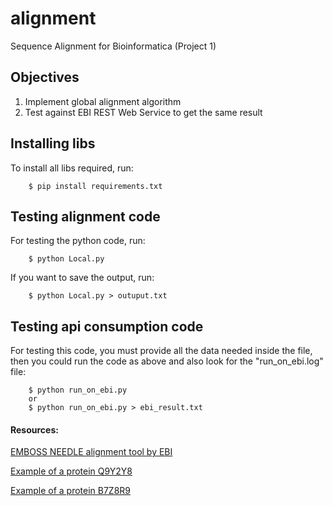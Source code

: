# alignment
Sequence Alignment for Bioinformatica (Project 1)

## Objectives

1.  Implement global alignment algorithm
2.  Test against EBI REST Web Service to get the same result

## Installing libs

To install all libs required, run:

```
    $ pip install requirements.txt
```

## Testing alignment code

For testing the python code, run:

```
    $ python Local.py
```

If you want to save the output, run:

```
    $ python Local.py > outuput.txt
```

## Testing api consumption code

For testing this code, you must provide all the data needed inside the file, 
then you could run the code as above and also look for the "run\_on_ebi.log" file:
```
    $ python run_on_ebi.py
    or
    $ python run_on_ebi.py > ebi_result.txt
```

#### Resources:
[EMBOSS NEEDLE alignment tool by EBI](https://www.ebi.ac.uk/Tools/psa/emboss_needle/)

[Example of a protein Q9Y2Y8](http://www.uniprot.org/uniprot/Q9Y2Y8.fasta)

[Example of a protein B7Z8R9](http://www.uniprot.org/uniprot/B7Z8R9.fasta)